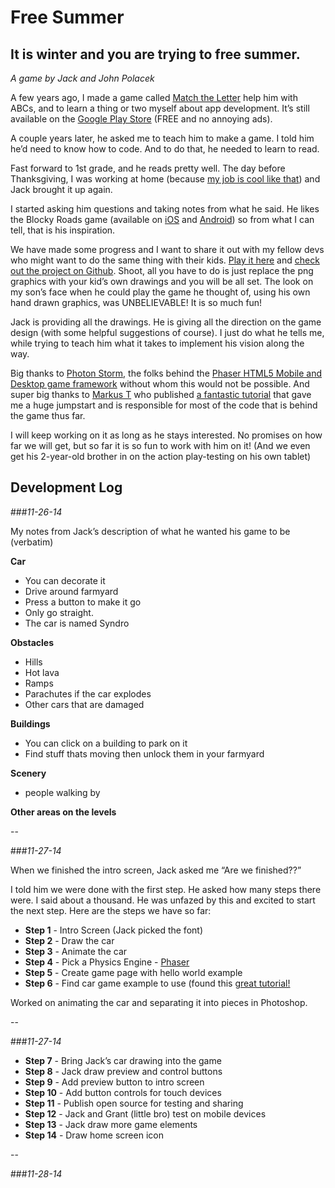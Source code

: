 Free Summer
===========
It is winter and you are trying to free summer.
-----------------------------------------------

*A game by Jack and John Polacek*

A few years ago, I made a game called <a href="http://johnpolacek.com/matchtheletter/" title="Match The Letter Game">Match the Letter</a> help him with ABCs, and to learn a thing or two myself about app development. It’s still available on the <a href="https://play.google.com/store/apps/details?id=com.johnpolacek.matchtheletter" title="Match The Letter on Google Play">Google Play Store</a> (FREE and no annoying ads).

A couple years later, he asked me to teach him to make a game. I told him he’d need to know how to code. And to do that, he needed to learn to read.

Fast forward to 1st grade, and he reads pretty well. The day before Thanksgiving, I was working at home (because <a href="http://www.auctionsbycellular.com/about/" title="About AuctionsByCellular">my job is cool like that</a>) and Jack brought it up again.

I started asking him questions and taking notes from what he said. He likes the Blocky Roads game (available on <a href="https://itunes.apple.com/us/app/blocky-roads/id720725216?mt=8">iOS</a> and <a href="https://play.google.com/store/apps/details?id=com.crescentmoongames.blocky_roads&hl=en">Android</a>) so from what I can tell, that is his inspiration.

We have made some progress and I want to share it out with my fellow devs who might want to do the same thing with their kids. <a href="http://johnpolacek.github.io/free-summer/">Play it here</a> and <a href="https://github.com/johnpolacek/free-summer">check out the project on Github</a>. Shoot, all you have to do is just replace the png graphics with your kid’s own drawings and you will be all set. The look on my son’s face when he could play the game he thought of, using his own hand drawn graphics, was UNBELIEVABLE! It is so much fun!

Jack is providing all the drawings. He is giving all the direction on the game design (with some helpful suggestions of course). I just do what he tells me, while trying to teach him what it takes to implement his vision along the way.

Big thanks to <a href="http://www.photonstorm.com">Photon Storm</a>, the folks behind the <a href="http://phaser.io">Phaser HTML5 Mobile and Desktop game framework</a> without whom this would not be possible. And super big thanks to <a href="https://twitter.com/markusT_inkfood">Markus T</a> who published <a href="http://www.inkfood.com/create-a-car-with-phaser/">a fantastic tutorial</a> that gave me a huge jumpstart and is responsible for most of the code that is behind the game thus far.

I will keep working on it as long as he stays interested. No promises on how far we will get, but so far it is so fun to work with him on it! (And we even get his 2-year-old brother in on the action play-testing on his own tablet)

## Development Log

###*11-26-14*

My notes from Jack’s description of what he wanted his game to be (verbatim)

**Car**
- You can decorate it
- Drive around farmyard
- Press a button to make it go
- Only go straight.
- The car is named Syndro

**Obstacles**
- Hills
- Hot lava
- Ramps
- Parachutes if the car explodes
- Other cars that are damaged

**Buildings**
- You can click on a building to park on it
- Find stuff thats moving then unlock them in your farmyard

**Scenery**
- people walking by

**Other areas on the levels**


--

###*11-27-14*

When we finished the intro screen, Jack asked me “Are we finished??”

I told him we were done with the first step. He asked how many steps there were. I said about a thousand. He was unfazed by this and excited to start the next step. Here are the steps we have so far:

- **Step 1** - Intro Screen (Jack picked the font)
- **Step 2** - Draw the car
- **Step 3** - Animate the car
- **Step 4** - Pick a Physics Engine - [Phaser](https://github.com/photonstorm/phaser)
- **Step 5** - Create game page with hello world example
- **Step 6** - Find car game example to use (found this [great tutorial!](http://www.inkfood.com/create-a-car-with-phaser/)

Worked on animating the car and separating it into pieces in Photoshop.

--

###*11-27-14*

- **Step 7** - Bring Jack’s car drawing into the game
- **Step 8** - Jack draw preview and control buttons
- **Step 9** - Add preview button to intro screen
- **Step 10** - Add button controls for touch devices
- **Step 11** - Publish open source for testing and sharing
- **Step 12** - Jack and Grant (little bro) test on mobile devices
- **Step 13** - Jack draw more game elements
- **Step 14** - Draw home screen icon

--

###*11-28-14*